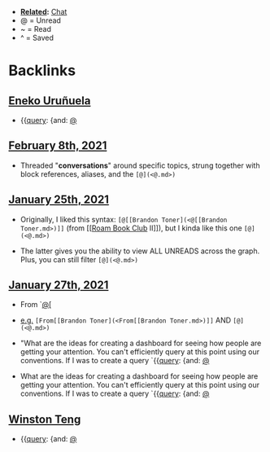 - **[Related](<Related.md>):** [Chat](<Chat.md>)
- @ = Unread
- ~ = Read
- ^ = Saved

# Backlinks
## [Eneko Uruñuela](<Eneko Uruñuela.md>)
- {{[query](<query.md>): {and: [@](<@.md>)

## [February 8th, 2021](<February 8th, 2021.md>)
- Threaded "**conversations**" around specific topics, strung together with block references, aliases, and the `[@](<@.md>)`

## [January 25th, 2021](<January 25th, 2021.md>)
- Originally, I liked this syntax: `[@[[Brandon Toner](<@[[Brandon Toner.md>)]]` (from [[[Roam Book Club](<[[Roam Book Club.md>) II]]), but I kinda like this one `[@](<@.md>)`

- The latter gives you the ability to view ALL UNREADS across the graph. Plus, you can still filter `[@](<@.md>)`

## [January 27th, 2021](<January 27th, 2021.md>)
- From `[@](<@.md>)[

- [e.g.](<e.g..md>) `[From[[Brandon Toner](<From[[Brandon Toner.md>)]]` AND `[@](<@.md>)`

- "What are the ideas for creating a dashboard for seeing how people are getting your attention. You can't efficiently query at this point using our conventions. If I was to create a query `{{[query](<query.md>): {and: [@](<@.md>)

- What are the ideas for creating a dashboard for seeing how people are getting your attention. You can't efficiently query at this point using our conventions. If I was to create a query `{{[query](<query.md>): {and: [@](<@.md>)

## [Winston Teng](<Winston Teng.md>)
- {{[query](<query.md>): {and: [@](<@.md>)

